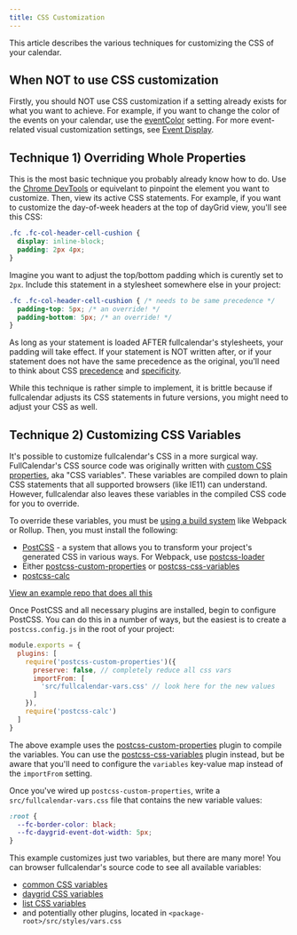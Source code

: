 ```yaml
---
title: CSS Customization
---
```


This article describes the various techniques for customizing the CSS of your calendar.


## When NOT to use CSS customization

Firstly, you should NOT use CSS customization if a setting already exists for what you want to achieve. For example, if you want to change the color of the events on your calendar, use the [eventColor](eventColor) setting. For more event-related visual customization settings, see [Event Display](event-display).


## Technique 1) Overriding Whole Properties

This is the most basic technique you probably already know how to do. Use the [Chrome DevTools](https://developers.google.com/web/tools/chrome-devtools/css) or equivelant to pinpoint the element you want to customize. Then, view its active CSS statements. For example, if you want to customize the day-of-week headers at the top of dayGrid view, you'll see this CSS:

```css
.fc .fc-col-header-cell-cushion {
  display: inline-block;
  padding: 2px 4px;
}
```

Imagine you want to adjust the top/bottom padding which is curently set to `2px`. Include this statement in a stylesheet somewhere else in your project:

```css
.fc .fc-col-header-cell-cushion { /* needs to be same precedence */
  padding-top: 5px; /* an override! */
  padding-bottom: 5px; /* an override! */
}
```

As long as your statement is loaded AFTER fullcalendar's stylesheets, your padding will take effect. If your statement is NOT written after, or if your statement does not have the same precedence as the original, you'll need to think about CSS [precedence](https://css-tricks.com/precedence-css-order-css-matters/) and [specificity](https://css-tricks.com/specifics-on-css-specificity/).

While this technique is rather simple to implement, it is brittle because if fullcalendar adjusts its CSS statements in future versions, you might need to adjust your CSS as well.


<h2 id='css-variables'>Technique 2) Customizing CSS Variables</h2>

It's possible to customize fullcalendar's CSS in a more surgical way. FullCalendar's CSS source code was originally written with [custom CSS properties](https://developer.mozilla.org/en-US/docs/Web/CSS/--*), aka "CSS variables". These variables are compiled down to plain CSS statements that all supported browsers (like IE11) can understand. However, fullcalendar also leaves these variables in the compiled CSS code for you to override.

To override these variables, you must be [using a build system](initialize-es6) like Webpack or Rollup. Then, you must install the following:

- [PostCSS](https://postcss.org/) - a system that allows you to transform your project's generated CSS in various ways. For Webpack, use [postcss-loader](https://webpack.js.org/loaders/postcss-loader/)
- Either [postcss-custom-properties](https://github.com/postcss/postcss-custom-properties) or [postcss-css-variables](https://github.com/MadLittleMods/postcss-css-variables)
- [postcss-calc](https://github.com/postcss/postcss-calc)

<a href='https://github.com/fullcalendar/fullcalendar-example-projects/tree/master/custom-css-vars' class='more-link'>View an example repo that does all this</a>

Once PostCSS and all necessary plugins are installed, begin to configure PostCSS. You can do this in a number of ways, but the easiest is to create a `postcss.config.js` in the root of your project:

```js
module.exports = {
  plugins: [
    require('postcss-custom-properties')({
      preserve: false, // completely reduce all css vars
      importFrom: [
        'src/fullcalendar-vars.css' // look here for the new values
      ]
    }),
    require('postcss-calc')
  ]
}
```

The above example uses the [postcss-custom-properties](https://github.com/postcss/postcss-custom-properties) plugin to compile the variables. You can use the [postcss-css-variables](https://github.com/MadLittleMods/postcss-css-variables) plugin instead, but be aware that you'll need to configure the `variables` key-value map instead of the `importFrom` setting.

Once you've wired up `postcss-custom-properties`, write a `src/fullcalendar-vars.css` file that contains the new variable values:

```css
:root {
  --fc-border-color: black;
  --fc-daygrid-event-dot-width: 5px;
}
```

This example customizes just two variables, but there are many more! You can browser fullcalendar's source code to see all available variables:

- [common CSS variables](https://github.com/fullcalendar/fullcalendar/blob/master/packages/common/src/styles/vars.css)
- [daygrid CSS variables](https://github.com/fullcalendar/fullcalendar/blob/master/packages/daygrid/src/styles/vars.css)
- [list CSS variables](https://github.com/fullcalendar/fullcalendar/blob/master/packages/list/src/styles/vars.css)
- and potentially other plugins, located in `<package-root>/src/styles/vars.css`

